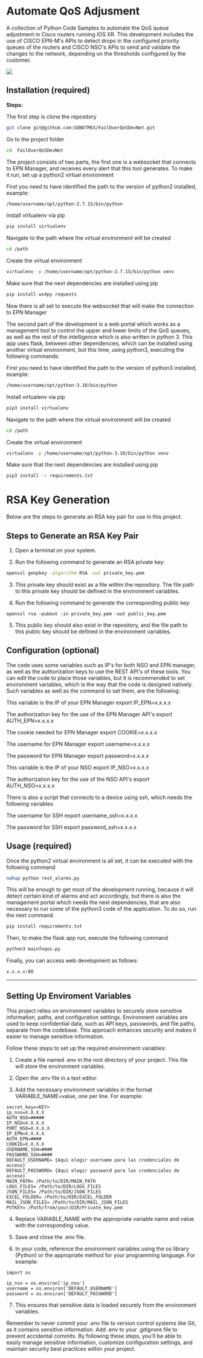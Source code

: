 # Automate QoS Adjusment

A collection of Python Code Samples to automate the QoS queue adjustment in Cisco routers running IOS XR. This development includes the use of CISCO EPN-M's APIs to detect drops in the configured priority queues of the routers and CISCO NSO's APIs to send and validate the changes to the network, depending on the thresholds configured by the customer.

![](QoS&FO.png)

## Installation (required)

**Steps:**

The first step is clone the repository
```bash
git clone git@github.com:SDNETMEX/FailOverQoSDevNet.git
```

Go to the project folder
```bash
cd  FailOverQoSDevNet
```

The project consists of two parts, the first one is a websocket that connects to EPN Manager, and receives every alert that this tool generates. To make it run, set up a python2 virtual environment

First you need to have identified the path to the version of python2 installed, example:

```bash
/home/username/opt/python-2.7.15/bin/python
```

Install virtualenv via pip
```bash
pip install virtualenv
```

Navigate to the path where the virtual environment will be created

```bash
cd /path
```

Create the virtual environment
```bash
virtualenv -p /home/username/opt/python-2.7.15/bin/python venv
```

Make sure that the next dependencies are installed using pip
```bash
pip install ws4py requests
```

Now there is all set to execute the websocket that will make the connection to EPN Manager

The second part of the development is a web portal which works as a management tool to control the upper and lower limits of the QoS queues, as well as the rest of the intelligence which is also written in python 3. This app uses flask, between other dependencies, which can be installed using another virtual environment, but this time, using python3, executing the following commands:

First you need to have identified the path to the version of python3 installed, example:

```bash
/home/username/opt/python-3.10/bin/python
```

Install virtualenv via pip
```bash
pip3 install virtualenv
```

Navigate to the path where the virtual environment will be created

```bash
cd /path
```

Create the virtual environment
```bash
virtualenv -p /home/username/opt/python-3.10/bin/python venv
```

Make sure that the next dependencies are installed using pip
```bash
pip3 install -r requirements.txt
```
# RSA Key Generation

Below are the steps to generate an RSA key pair for use in this project.

## Steps to Generate an RSA Key Pair
1. Open a terminal on your system.

2. Run the following command to generate an RSA private key:

```bash
openssl genpkey -algorithm RSA -out private_key.pem
```
3. This private key should exist as a file within the repository. The file path to this private key should be defined in the environment variables.

4. Run the following command to generate the corresponding public key:
```
openssl rsa -pubout -in private_key.pem -out public_key.pem
```
5. This public key should also exist in the repository, and the file path to this public key should be defined in the environment variables.

## Configuration (optional)
The code uses some variables such as IP's for both NSO and EPN manager, as well as the authorization keys to use the REST API's of these tools. You can edit the code to place those variables, but it is recommended to set environment variables, which is the way that the code is designed natively.
Such variables as well as the command to set them, are the following:

This variable is the IP of your EPN Manager
export IP_EPN=x.x.x.x

The authorization key for the use of the EPN Manager API's
export AUTH_EPN=x.x.x.x

The cookie needed for EPN Manager
export COOKIE=x.x.x.x

The username for EPN Manager
export username=x.x.x.x

The password for EPN Manager
export password=x.x.x.x

This variable is the IP of your NSO
export IP_NSO=x.x.x.x

The authorization key for the use of the NSO API's
export AUTH_NSO=x.x.x.x

There is also a script that connects to a device using ssh, which needs the following variables

The username for SSH
export username_ssh=x.x.x.x

The password for SSH
export password_ssh=x.x.x.x

## Usage (required)

Once the python2 virtual environment is all set, it can be executed with the following command

```bash
nohup python rest_alarms.py
```

This will be enough to get most of the development running, because it will detect certain kind of alarms and act accordingly, but there is also the management portal which needs the next dependencies, that are also necessary to run some of the python3 code of the application. To do so, run the next command.

```bash
pip install requirements.txt
```

Then, to make the flask app run, execute the following command

```bash
python3 mainfoqos.py
```

Finally, you can access web development as follows:

```bash
x.x.x.x:80
```
----

## Setting Up Enviroment Variables
This project relies on environment variables to securely store sensitive information, paths, and configuration settings. Environment variables are used to keep confidential data, such as API keys, passwords, and file paths, separate from the codebase. This approach enhances security and makes it easier to manage sensitive information.

Follow these steps to set up the required environment variables:

1. Create a file named .env in the root directory of your project. This file will store the environment variables.

2. Open the .env file in a text editor.

3. Add the necessary environment variables in the format VARIABLE_NAME=value, one per line. For example:
```
secret_key=<KEY>
ip_nso=X.X.X.X
AUTH_NSO=#####
IP_NSO=X.X.X.X
PORT_NSO=X.X.X.X
IP_EPN=X.X.X.X
AUTH_EPN=####
COOKIE=X.X.X.X
USERNAME_SSH=####
PASSWORD_SSH=####
DEFAULT_USERNAME= {Aqui elegir username para las credenciales de acceso}
DEFAULT_PASSWORD= {Aqui elegir password para las credenciales de acceso}
MAIN_PATH= /Path/to/DIR/MAIN_PATH
LOGS_FILES= /Path/to/DIR/LOGS_FILES
JSON_FILES= /Path/to/DIR/JSON_FILES
EXCEL_FOLDER= /Path/to/DIR/EXCEL_FOLDER
MAIL_JSON_FILES= /Path/to/DIR/MAIL_JSON_FILES
PVTKEY= /Path/from/your/DIR/Private_key.pem
```
4. Replace VARIABLE_NAME with the appropriate variable name and value with the corresponding value.

5. Save and close the .env file.

6. In your code, reference the environment variables using the os library (Python) or the appropriate method for your programming language. For example:
```
import os

ip_nso = os.environ['ip_nso']
username = os.environ['DEFAULT_USERNAME']
password = os.environ['DEFAULT_PASSWORD']
```
7. This ensures that sensitive data is loaded securely from the environment variables.

Remember to never commit your .env file to version control systems like Git, as it contains sensitive information. Add .env to your .gitignore file to prevent accidental commits.
By following these steps, you'll be able to easily manage sensitive information, customize configuration settings, and maintain security best practices within your project.
